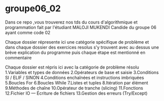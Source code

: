 # groupe06_02
Dans ce repo ,vous trouverez nos tds du cours d'algorithmique et programmation fait par l'étudiant MALOJI MUKENDI Candide du groupe 06 ayant comme code 02


Chaque dossier répresente ici une catégorie spécifique de problème et dans chaque dossier des exercices resolus s'y trouvent avec au dessus une brève explication du programme puis chaque étape est mentionné en commentaire 


Chaque dossier est répris ici avec la catégorie de problème résolu 
1.Variables et types de données
2.Opérateurs de base et saisie
3.Conditions SI / ELIF / SINON
4.Conditions enchaînées et instructions imbriquées
5.Boucles For
6.Boucles While
7.Listes et tuples
8.Itération par élément
9.Méthodes de chaîne
10.Opérateur de tranche (slicing)
11.Fonctions
12.Fichier IO — Écriture de fichiers
13.Gestion des erreurs (Try/Except)
